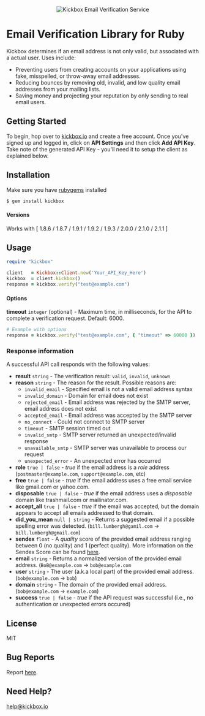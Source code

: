 <p align="center">
  <img src="https://static.kickbox.io/kickbox_github.png" alt="Kickbox Email Verification Service">
  <br>
</p>

# Email Verification Library for Ruby

Kickbox determines if an email address is not only valid, but associated with a actual user. Uses include:

* Preventing users from creating accounts on your applications using fake, misspelled, or throw-away email addresses.
* Reducing bounces by removing old, invalid, and low quality email addresses from your mailing lists.
* Saving money and projecting your reputation by only sending to real email users.

## Getting Started

To begin, hop over to [kickbox.io](http://kickbox.io) and create a free account. Once you've signed up and logged in, click on **API Settings** and then click **Add API Key**. Take note of the generated API Key - you'll need it to setup the client as explained below.

## Installation

Make sure you have [rubygems](https://rubygems.org) installed

```bash
$ gem install kickbox
```

#### Versions

Works with [ 1.8.6 / 1.8.7 / 1.9.1 / 1.9.2 / 1.9.3 / 2.0.0 / 2.1.0 / 2.1.1 ]

## Usage

```ruby
require "kickbox"

client   = Kickbox::Client.new('Your_API_Key_Here')
kickbox  = client.kickbox()
response = kickbox.verify("test@example.com")
```
#### Options

**timeout** `integer` (optional) - Maximum time, in milliseconds, for the API to complete a verification request. Default: 6000.

```ruby
# Example with options
response = kickbox.verify("test@example.com", { "timeout" => 60000 })
```

### Response information

A successful API call responds with the following values:

- **result** `string` - The verification result: `valid`, `invalid`, `unknown`
- **reason** `string` - The reason for the result. Possible reasons are:
  - `invalid_email` - Specified email is not a valid email address syntax
  - `invalid_domain` - Domain for email does not exist
  - `rejected_email` - Email address was rejected by the SMTP server, email address does not exist
  - `accepted_email` - Email address was accepted by the SMTP server
  - `no_connect` - Could not connect to SMTP server
  - `timeout` - SMTP session timed out
  - `invalid_smtp` - SMTP server returned an unexpected/invalid response
  - `unavailable_smtp` - SMTP server was unavailable to process our request
  - `unexpected_error` - An unexpected error has occurred
- **role**  `true | false` - *true* if the email address is a *role* address (`postmaster@example.com`, `support@example.com`, etc)
- **free**  `true | false` - *true* if the email address uses a free email service like gmail.com or yahoo.com.
- **disposable**  `true | false` - *true* if the email address uses a *disposable* domain like trashmail.com or mailinator.com.
- **accept_all**  `true | false` - *true* if the email was accepted, but the domain appears to accept all emails addressed to that domain.
- **did_you_mean** `null | string` - Returns a suggested email if a possible spelling error was detected. (`bill.lumbergh@gamil.com` -> `bill.lumbergh@gmail.com`)
- **sendex** `float` - A *quality* score of the provided email address ranging between 0 (no quality) and 1 (perfect quality). More information on the Sendex Score can be found [here](http://help.kickbox.io/support/solutions/articles/4000017047-the-sendex-).
- **email** `string` - Returns a normalized version of the provided email address. (`BoB@example.com` -> `bob@example.com`
- **user** `string` - The user (a.k.a local part) of the provided email address. (`bob@example.com` -> `bob`)
- **domain** `string` - The domain of the provided email address. (`bob@example.com` -> `example.com`)
- **success** `true | false` - *true* if the API request was successful (i.e., no authentication or unexpected errors occured)

## License
MIT

## Bug Reports
Report [here](https://github.com/kickboxio/kickbox-ruby/issues).

## Need Help?
help@kickbox.io
